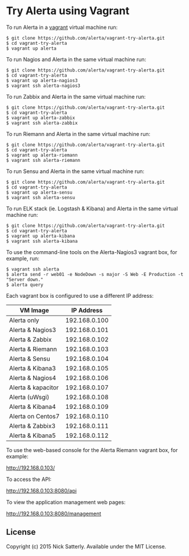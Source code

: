 Try Alerta using Vagrant
========================

To run Alerta in a [vagrant](https://www.vagrantup.com/) virtual machine run:

```
$ git clone https://github.com/alerta/vagrant-try-alerta.git
$ cd vagrant-try-alerta
$ vagrant up alerta
```

To run Nagios and Alerta in the same virtual machine run:
```
$ git clone https://github.com/alerta/vagrant-try-alerta.git
$ cd vagrant-try-alerta
$ vagrant up alerta-nagios3
$ vagrant ssh alerta-nagios3
```

To run Zabbix and Alerta in the same virtual machine run:
```
$ git clone https://github.com/alerta/vagrant-try-alerta.git
$ cd vagrant-try-alerta
$ vagrant up alerta-zabbix
$ vagrant ssh alerta-zabbix
```

To run Riemann and Alerta in the same virtual machine run:
```
$ git clone https://github.com/alerta/vagrant-try-alerta.git
$ cd vagrant-try-alerta
$ vagrant up alerta-riemann
$ vagrant ssh alerta-riemann
```

To run Sensu and Alerta in the same virtual machine run:
```
$ git clone https://github.com/alerta/vagrant-try-alerta.git
$ cd vagrant-try-alerta
$ vagrant up alerta-sensu
$ vagrant ssh alerta-sensu
```

To run ELK stack (ie. Logstash & Kibana) and Alerta in the same virtual machine run:
```
$ git clone https://github.com/alerta/vagrant-try-alerta.git
$ cd vagrant-try-alerta
$ vagrant up alerta-kibana
$ vagrant ssh alerta-kibana
```

To use the command-line tools on the Alerta-Nagios3 vagrant box, for example, run:

```
$ vagrant ssh alerta
$ alerta send -r web01 -e NodeDown -s major -S Web -E Production -t "Server down."
$ alerta query
```

Each vagrant box is configured to use a different IP address:

| VM Image           | IP Address    |
|--------------------|---------------|
| Alerta only        | 192.168.0.100 |
| Alerta & Nagios3   | 192.168.0.101 |
| Alerta & Zabbix    | 192.168.0.102 |
| Alerta & Riemann   | 192.168.0.103 |
| Alerta & Sensu     | 192.168.0.104 |
| Alerta & Kibana3   | 192.168.0.105 |
| Alerta & Nagios4   | 192.168.0.106 |
| Alerta & kapacitor | 192.168.0.107 |
| Alerta (uWsgi)     | 192.168.0.108 |
| Alerta & Kibana4   | 192.168.0.109 |
| Alerta on Centos7  | 192.168.0.110 |
| Alerta & Zabbix3   | 192.168.0.111 |
| Alerta & Kibana5   | 192.168.0.112 |

To use the web-based console for the Alerta Riemann vagrant box, for example:

http://192.168.0.103/

To access the API:

http://192.168.0.103:8080/api

To view the application management web pages:

http://192.168.0.103:8080/management

License
-------

Copyright (c) 2015 Nick Satterly. Available under the MIT License.
